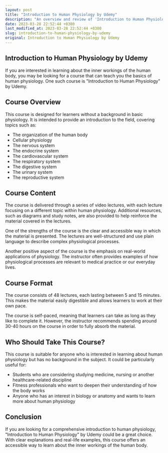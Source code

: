 ```yaml
---
layout: post
title: "Introduction to Human Physiology by Udemy"
description: "An overview and review of 'Introduction to Human Physiology' online course by Udemy, suitable for anyone without a background in basic physiology."
date: 2023-03-28 22:52:44 +0300
last_modified_at: 2023-03-28 22:52:44 +0300
slug: introduction-to-human-physiology-by-udemy
original: Introduction to Human Physiology by Udemy
---
```

## Introduction to Human Physiology by Udemy

If you are interested in learning about the inner workings of the human body, you may be looking for a course that can teach you the basics of human physiology. One such course is "Introduction to Human Physiology" by Udemy.

## Course Overview

This course is designed for learners without a background in basic physiology. It is intended to provide an introduction to the field, covering topics such as:

- The organization of the human body
- Cellular physiology
- The nervous system
- The endocrine system
- The cardiovascular system
- The respiratory system
- The digestive system
- The urinary system
- The reproductive system

## Course Content

The course is delivered through a series of video lectures, with each lecture focusing on a different topic within human physiology. Additional resources, such as diagrams and study notes, are also provided to help reinforce the material covered in the lectures.

One of the strengths of the course is the clear and accessible way in which the material is presented. The lectures are well-structured and use plain language to describe complex physiological processes.

Another positive aspect of the course is the emphasis on real-world applications of physiology. The instructor often provides examples of how physiological processes are relevant to medical practice or our everyday lives.

## Course Format

The course consists of 48 lectures, each lasting between 5 and 15 minutes. This makes the material easily digestible and allows learners to work at their own pace.

The course is self-paced, meaning that learners can take as long as they like to complete it. However, the instructor recommends spending around 30-40 hours on the course in order to fully absorb the material.

## Who Should Take This Course?

This course is suitable for anyone who is interested in learning about human physiology but has no background in the subject. It could be particularly useful for:

- Students who are considering studying medicine, nursing or another healthcare-related discipline
- Fitness professionals who want to deepen their understanding of how the body works
- Anyone who has an interest in biology or anatomy and wants to learn more about human physiology

## Conclusion

If you are looking for a comprehensive introduction to human physiology, "Introduction to Human Physiology" by Udemy could be a great choice. With clear explanations and real-life examples, this course offers an accessible way to learn about the inner workings of the human body.